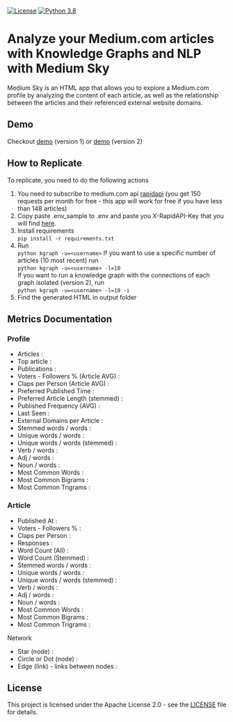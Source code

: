 [![License](https://img.shields.io/badge/License-Apache_2.0-blue.svg)](https://opensource.org/licenses/Apache-2.0)
[![Python 3.8](https://img.shields.io/badge/python-3.8-blue.svg)](https://www.python.org/downloads/release/python-380/)

# Analyze your Medium.com articles with Knowledge Graphs and NLP with Medium Sky

Medium Sky is an HTML app that allows you to explore a Medium.com profile by analyzing the content of each article, as well as the relationship between the articles and
their referenced external website domains.

## Demo

Checkout [demo](https://justdataplease.com/db/medium-articles-analysis.html) (version 1)
or [demo](https://justdataplease.com/db/medium-articles-analysis-2.html) (version 2)

## How to Replicate

To replicate, you need to do the following actions

1) You need to subscribe to medium.com api [rapidapi](https://rapidapi.com/nishujain199719-vgIfuFHZxVZ/api/medium2) (you
   get 150 requests per month for free - this app will work for free if you have less than 148 articles)
2) Copy paste .env_sample to .env and paste you X-RapidAPI-Key that you will
   find [here](https://rapidapi.com/nishujain199719-vgIfuFHZxVZ/api/medium2).
3) Install requirements <br>
   `pip install -r requirements.txt`
4) Run <br>
   `python kgraph -u=<username>`
   If you want to use a specific number of articles (10 most recent) run <br>
   `python kgraph -u=<username> -l=10` <br>
   If you want to run a knowledge graph with the connections of each graph isolated (version 2), run <br>
   `python kgraph -u=<username> -l=10 -i`
5) Find the generated HTML in output folder

## Metrics Documentation

### Profile

- Articles :
- Top article :
- Publications :
- Voters - Followers % (Article AVG) :
- Claps per Person (Article AVG) :
- Preferred Published Time :
- Preferred Article Length (stemmed) :
- Published Frequency (AVG) :
- Last Seen :
- External Domains per Article :
- Stemmed words / words :
- Unique words / words :
- Unique words / words (stemmed) :
- Verb / words :
- Adj / words :
- Noun / words :
- Most Common Words :
- Most Common Bigrams :
- Most Common Trigrams :

### Article

- Published At :
- Voters - Followers % :
- Claps per Person :
- Responses :
- Word Count (All) :
- Word Count (Stemmed) :
- Stemmed words / words :
- Unique words / words :
- Unique words / words (stemmed) :
- Verb / words :
- Adj / words :
- Noun / words :
- Most Common Words :
- Most Common Bigrams :
- Most Common Trigrams :

Network

- Star (node) :
- Circle or Dot (node) :
- Edge (link) - links between nodes :

## License

This project is licensed under the Apache License 2.0 - see the [LICENSE](LICENSE) file for details.
